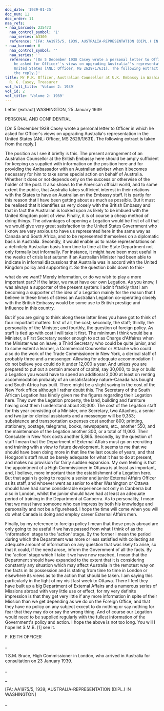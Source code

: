 ```yaml
---
doc_date: '1939-01-25'
doc_num: 11
doc_order: 11
naa_refs:
- naa_barcode: 235473
  naa_control_symbol: '1'
  naa_series: A3300
  reference: '[FA: AA1975/5, 1939, AUSTRALIA-REPRESENTATION (DIPL.) IN WASHINGTON]'
- naa_barcode: 0
  naa_control_symbol: ''
  naa_series: ''
  reference: '[On 5 December 1938 Casey wrote a personal letter to Officer in which
    he asked for Officer''s views on upgrading Australia''s representation in the
    United States (ANL: Officer, MS 2629/1/631). The following extract is taken from
    the reply.]'
title: Mr F.K. Officer, Australian Counsellor at U.K. Embassy in Washington, to Mr
  R. G. Casey, Treasurer
vol_full_title: 'Volume 2: 1939'
vol_id: 2
vol_title: 'Volume 2: 1939'
---
```


Letter (extract) WASHINGTON, 25 January 1939

PERSONAL AND CONFIDENTIAL

[On 5 December 1938 Casey wrote a personal letter to Officer in which he asked for Officer's views on upgrading Australia's representation in the United States (ANL: Officer, MS 2629/1/631). The following extract is taken from the reply.]

The position as I see it briefly is this. The present arrangement of an Australian Counsellor at the British Embassy here should be amply sufficient for keeping us supplied with information on the position here and for providing the Ambassador with an Australian adviser when it becomes necessary for him to take some special action on behalf of Australia. Whether it does or not depends only on the success or otherwise of the holder of the post. It also shows to the American official world, and to some extent the public, that Australia takes sufficient interest in their relations with the States to have an Australian on the Embassy staff. It is partly for this reason that I have been getting about as much as possible. But it must be realised that it identifies us very closely with the British Embassy and that in fact the Australian is looked upon as likely to be imbued with the United Kingdom point of view. Finally, it is of course a cheap method of doing things. The advantages of opening a Legation would be first of all that we would give very great satisfaction to the United States Government who I know are very anxious to have us represented here in the same way as Canada and South Africa, and to be represented themselves on a diplomatic basis in Australia. Secondly, it would enable us to make representations on a definitely Australian basis from time to time at the State Department not only formally but informally. For instance, it might have been most useful in the weeks of crisis last autumn if an Australian Minister had been able to indicate in informal discussions that Australia was in accord with the United Kingdom policy and supporting it. So the question boils down to this-

what do we want? Merely information, or do we wish to play a more important part? If the latter, we must have our own Legation. As you know, I was always a supporter of the present system: I admit frankly that I am becoming a supporter of the idea of a Legation mainly for the reason that I believe in these times of stress an Australian Legation co-operating closely with the British Embassy would be some use to British prestige and influence in this country.

But if you are going to think along these latter lines you have got to think of four important matters: first of all, the cost; secondly, the staff; thirdly, the personality of the Minister; and fourthly, the question of foreign policy. As staff is tied up with cost I will take it first. The minimum I think would be a Minister, a First Secretary senior enough to act as Charge d'Affaires when the Minister was on leave, a Third Secretary who could be quite junior, and to some extent a learner, a Commercial Counsellor or Attache who could also do the work of the Trade Commissioner in New York, a clerical staff of probably three and a messenger. Allowing for adequate accommodation I do not believe you could do it under 12,000 a year. And unless you are prepared to put out a certain amount of capital, say 30,000, to buy or build a Legation you would have to spend an additional 2,000 at least on renting accommodation probably of an unsatisfactory nature-Canada has bought and South Africa has built. There might be a slight saving in the cost of the New York office although I rather doubt this. The Secretary of the South African Legation has kindly given me the figures regarding their Legation here. They own the Legation property, the land, building and furniture having cost them I understand about 30,000. The cost of the Legation staff for this year consisting of a Minister, one Secretary, two Attaches, a senior and two junior clerical assistants and a messenger will be 9,353; subsistence and transportation expenses cost another 800; printing, stationery, postage, telegrams, books, newspapers, etc., another 550; and the maintenance of the Legation another 300, or a total of 11,003. Their Consulate in New York costs another 5,865. Secondly, by the question of staff I mean that the Department of External Affairs must go on recruiting and training with a view to future development. It seems to me that we should have been doing more in that line the last couple of years, and that Hodgson's staff must be barely adequate for what it has to do at present, and makes no provision for fairly sudden expansion. My own feeling is that the appointment of a High Commissioner in Ottawa is at least as important, and, I believe, more important than the establishment of a Legation here. But that again is going to require a senior and junior External Affairs Officer as its staff, and whoever went as senior to either Washington or Ottawa should have had some considerable experience not only in Canberra but also in London, whilst the junior should have had at least an adequate period of training in the Department at Canberra. As to personality, I mean that we must have someone who can impress by both his knowledge and personality and not be a figurehead. I hope the time will come when you will do what Canada is doing and employ career External Affairs men.

Finally, by my reference to foreign policy I mean that these posts abroad are only going to be useful if we have passed from what I think of as the 'information' stage to the 'action' stage. By the former I mean the period during which the Department was more or less satisfied with collecting an adequate amount of information on any question that was likely to arise, so that it could, if the need arose, inform the Government of all the facts. By the 'action' stage which I take it we have now reached, I mean that the Department should have expanded to the extent that it is considering constantly any situation which may affect Australia in the remotest way on the facts in its possession and is stating from time to time in London or elsewhere its views as to the action that should be taken. I am saying this particularly in the light of my visit last week to Ottawa. There I feel they have built up a big Department of External Affairs and a numerous series of Missions abroad with very little use or effect, for my very definite impression is that they get very little if any more information in spite of their Mission than we get depending as we do on the Foreign Office, and that they have no policy on any subject except to do nothing or say nothing for fear that they may do or say the wrong thing. And of course our Legation would need to be supplied regularly with the fullest information of the Government's policy and action. I hope the above is not too long. You will I hope let S.M.B. [1] see it.

F. KEITH OFFICER

 _

1 S.M. Bruce, High Commissioner in London, who arrived in Australia for consultation on 23 January 1939.

_

 _

[FA: AA1975/5, 1939, AUSTRALIA-REPRESENTATION (DIPL.) IN WASHINGTON]

_